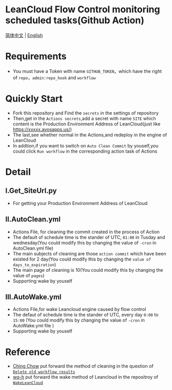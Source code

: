 # LeanCloud Flow Control monitoring scheduled tasks(Github Action)
[简体中文](https://github.com/ReverseSacle/Auto_Wake_LeanCloud/blob/main/README.md) | [English](https://github.com/ReverseSacle/Auto_Wake_LeanCloud/blob/main/README_EN.md)

# Requirements
+ You must have a Token with name  `GITHUB_TOKEN`，which have the right of `repo`，`admin:repo_hook` and `workflow`

# Quickly Start
+ Fork this repository and Find the `secrets` in the settings of repository
+ Then,get in the `Actions secrets`,add a secret with name `SITE` which content is the Production Environment Address of LeanCloud(just like https://xxxxx.avosapps.us/)
+ The last,see whether normal in the Actions,and redeploy in the engine of LeanCloud
+ In addtion,if you want to switch on `Auto Clean Commit` by youself,you could click `Run workflow` in the corresponding action task of Actions

# Detail
## Ⅰ.Get_SiteUrl.py
+ For getting your Production Environment Address of LeanCloud

## Ⅱ.AutoClean.yml
+ Actions File, for cleaning the commit created in the process of Action
+ The default of schedule time is the stander of UTC, `01:00` in Tusday and wednesday(You could modify this by changing the value of `-cron` in AutoClean.yml file)
+ The main subjects of cleaning are those `action commit` which have been existed for 2 day(You could modify this by changing the `value of days_to_expiration`)
+ The main page of cleaning is 10(You could modify this by changing the value of `pages`)
+ Supporting wake by youself

## Ⅲ.AutoWake.yml
+ Actions File,for wake Leancloud engine caused by flow control
+ The defaut of schedule time is the stander of UTC, every day `0:00` to `15:00` (You could modify this by changing the value of `-cron` in AutoWake.yml file )
+ Supporting wake by youself


# Reference
+ [Ching Chow](https://github.com/chingc) put forward the method of cleaning in the question of [`Delete old workflow results`](https://github.community/t/delete-old-workflow-results/16152/2)
+ [wq-h](https://github.com/wq-h) put forward the wake method of Leancloud in the repositroy of [`WakeLeanCloud`](https://github.com/wq-h/WakeLeanCloud)
